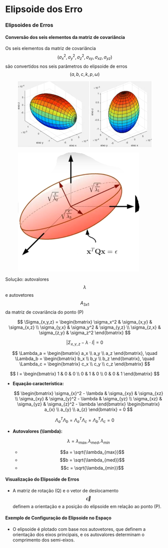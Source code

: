 # Elipsoide dos Erro

### Elipsoides de Erros

#### Conversão dos seis elementos da matriz de covariância

Os seis elementos da matriz de covariância $$(\sigma_{x}^2, \sigma_{y}^2, \sigma_{z}^2, \sigma_{xy}, \sigma_{xz}, \sigma_{yz})$$ são convertidos nos seis parâmetros do elipsoide de erros $$(a, b, c, k, p, \omega)$$

<figure><img src=".gitbook/assets/image (1) (1).png" alt=""><figcaption></figcaption></figure>

<figure><img src=".gitbook/assets/image (2) (1).png" alt=""><figcaption></figcaption></figure>





Solução: autovalores $$\lambda$$ e autovetores $$A_{3x1}$$ da matriz de covariância do ponto (P)

$$
\Sigma_{x,y,z} = \begin{bmatrix} \sigma_x^2 & \sigma_{x,y} & \sigma_{x,z} \\ \sigma_{y,x} & \sigma_y^2 & \sigma_{y,z} \\ \sigma_{z,x} & \sigma_{z,y} & \sigma_z^2 \end{bmatrix}
$$

$$
|\Sigma_{x,y,z} - \lambda \cdot I| = 0
$$

$$
\Lambda_a = \begin{bmatrix} a_x \\ a_y \\ a_z \end{bmatrix}, \quad \Lambda_b = \begin{bmatrix} b_x \\ b_y \\ b_z \end{bmatrix}, \quad \Lambda_c = \begin{bmatrix} c_x \\ c_y \\ c_z \end{bmatrix}
$$

$$
I = \begin{bmatrix} 1 & 0 & 0 \\ 0 & 1 & 0 \\ 0 & 0 & 1 \end{bmatrix}
$$

*   **Equação característica:**

    $$
    \begin{bmatrix} \sigma_{x}^2 - \lambda & \sigma_{xy} & \sigma_{xz} \\ \sigma_{xy} & \sigma_{y}^2 - \lambda & \sigma_{yz} \\ \sigma_{xz} & \sigma_{yz} & \sigma_{z}^2 - \lambda \end{bmatrix} \begin{bmatrix} a_{x} \\ a_{y} \\ a_{z} \end{bmatrix} = 0
    $$

$$
\Lambda_a^T \Lambda_b = \Lambda_a^T \Lambda_c = \Lambda_b^T \Lambda_c = 0
$$

*   **Autovalores (\lambda):**

    $$\lambda = \lambda_{max}, \lambda_{med}, \lambda_{min}$$

    * $$a = \sqrt{\lambda_{max}}$$
    * $$b = \sqrt{\lambda_{med}}$$
    * $$c = \sqrt{\lambda_{min}}$$

#### Visualização do Elipsoide de Erros

* A matriz de rotação (Q) e o vetor de deslocamento$$\vec{\epsilon}$$ definem a orientação e a posição do elipsoide em relação ao ponto (P).

#### Exemplo de Configuração do Elipsoide no Espaço

* O elipsoide é plotado com base nos autovetores, que definem a orientação dos eixos principais, e os autovalores determinam o comprimento dos semi-eixos.
